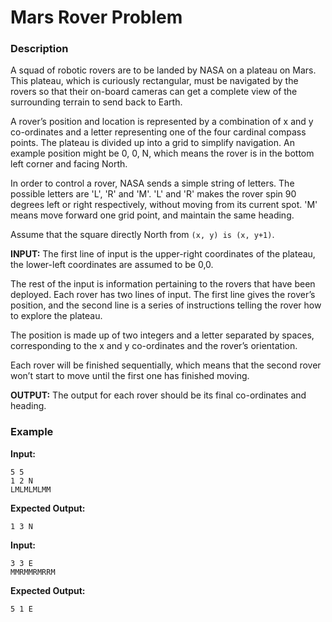 # Mars Rover Problem

### Description

A squad of robotic rovers are to be landed by NASA on a plateau on Mars. This plateau, which is curiously rectangular,
must be navigated by the rovers so that their on-board cameras can get a complete view of the surrounding terrain to
send back to Earth.

A rover’s position and location is represented by a combination of x and y co-ordinates and a letter representing one of
the four cardinal compass points. The plateau is divided up into a grid to simplify navigation. An example position
might be 0, 0, N, which means the rover is in the bottom left corner and facing North.

In order to control a rover, NASA sends a simple string of letters. The possible letters are 'L', 'R' and 'M'. 'L' and
'R' makes the rover spin 90 degrees left or right respectively, without moving from its current spot. 'M' means move
forward one grid point, and maintain the same heading.

Assume that the square directly North from `(x, y) is (x, y+1)`.

**INPUT:** The first line of input is the upper-right coordinates of the plateau, the lower-left coordinates are assumed
to be 0,0.

The rest of the input is information pertaining to the rovers that have been deployed. Each rover has two lines of
input. The first line gives the rover’s position, and the second line is a series of instructions telling the rover how
to explore the plateau.

The position is made up of two integers and a letter separated by spaces, corresponding to the x and y co-ordinates and
the rover’s orientation.

Each rover will be finished sequentially, which means that the second rover won’t start to move until the first one has
finished moving.

**OUTPUT:** The output for each rover should be its final co-ordinates and heading.

### Example

**Input:**

```
5 5 
1 2 N 
LMLMLMLMM
```
**Expected Output:**
```
1 3 N
```

**Input:**
```
3 3 E
MMRMMRMRRM
```
**Expected Output:**

```
5 1 E
```



